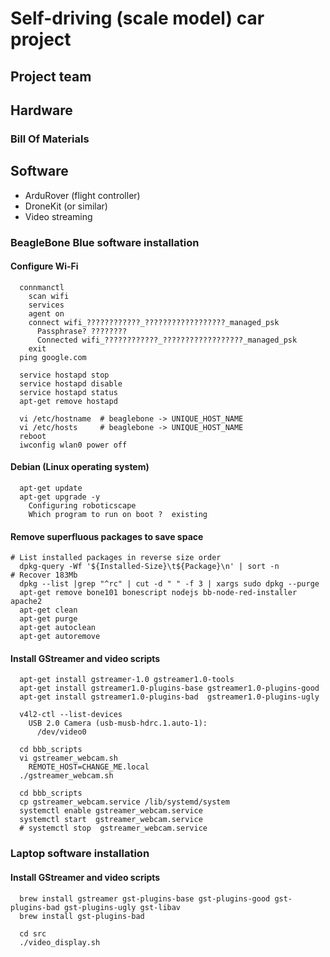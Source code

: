 # Self-driving (scale model) car project

## Project team

## Hardware

### Bill Of Materials

## Software

- ArduRover (flight controller)
- DroneKit (or similar)
- Video streaming

### BeagleBone Blue software installation

#### Configure Wi-Fi

```
  connmanctl
    scan wifi
    services
    agent on
    connect wifi_????????????_??????????????????_managed_psk
      Passphrase? ????????
      Connected wifi_????????????_??????????????????_managed_psk
    exit
  ping google.com
```

```
  service hostapd stop
  service hostapd disable
  service hostapd status
  apt-get remove hostapd 
```

```
  vi /etc/hostname  # beaglebone -> UNIQUE_HOST_NAME
  vi /etc/hosts     # beaglebone -> UNIQUE_HOST_NAME
  reboot
  iwconfig wlan0 power off
```

#### Debian (Linux operating system)
```
  apt-get update
  apt-get upgrade -y
    Configuring roboticscape
    Which program to run on boot ?  existing
```

#### Remove superfluous packages to save space
```
# List installed packages in reverse size order
  dpkg-query -Wf '${Installed-Size}\t${Package}\n' | sort -n
# Recover 183Mb
  dpkg --list |grep "^rc" | cut -d " " -f 3 | xargs sudo dpkg --purge
  apt-get remove bone101 bonescript nodejs bb-node-red-installer apache2
  apt-get clean
  apt-get purge
  apt-get autoclean
  apt-get autoremove
```

#### Install GStreamer and video scripts

```
  apt-get install gstreamer-1.0 gstreamer1.0-tools
  apt-get install gstreamer1.0-plugins-base gstreamer1.0-plugins-good
  apt-get install gstreamer1.0-plugins-bad  gstreamer1.0-plugins-ugly

  v4l2-ctl --list-devices
    USB 2.0 Camera (usb-musb-hdrc.1.auto-1):
      /dev/video0
```

```
  cd bbb_scripts
  vi gstreamer_webcam.sh
    REMOTE_HOST=CHANGE_ME.local
  ./gstreamer_webcam.sh
```

```
  cd bbb_scripts
  cp gstreamer_webcam.service /lib/systemd/system
  systemctl enable gstreamer_webcam.service
  systemctl start  gstreamer_webcam.service
  # systemctl stop  gstreamer_webcam.service
```

### Laptop software installation

#### Install GStreamer and video scripts

```
  brew install gstreamer gst-plugins-base gst-plugins-good gst-plugins-bad gst-plugins-ugly gst-libav
  brew install gst-plugins-bad
```

```
  cd src
  ./video_display.sh
```
